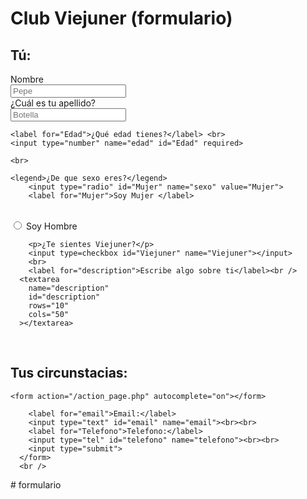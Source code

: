 <!DOCTYPE html>
<html lang="en">
<head>
    <meta charset="UTF-8">
    <meta name="viewport" content="width=device-width, initial-scale=1.0">
    <title>Formulario tercera edad</title>
</head>
<style></style>
<body>
    <h1>Club Viejuner (formulario)</h1>
    <h2>Tú:</h2>
    <label for="first-name">Nombre</label><br />
    <input type="text" name="first-name" id="first-name" placeholder="Pepe" required/>
​<br />
​
    <label for="surname">¿Cuál es tu apellido?</label><br />
    <input type="text" name="surname" id="surname" placeholder="Botella" required/>
​<br />

    <label for="Edad">¿Qué edad tienes?</label> <br>
    <input type="number" name="edad" id="Edad" required>

    <br>

    <legend>¿De que sexo eres?</legend>
        <input type="radio" id="Mujer" name="sexo" value="Mujer">
        <label for="Mujer">Soy Mujer </label>
 <br>
        <input type="radio" id="Hombre" name="sexo" value="Hombre">
        <label for="Hombre">Soy Hombre </label>
        <br>

        <p>¿Te sientes Viejuner?</p>
        <input type=checkbox id="Viejuner" name="Viejuner"></input>
        <br>
        <label for="description">Escribe algo sobre ti</label><br />
      <textarea
        name="description"
        id="description"
        rows="10"
        cols="50"
      ></textarea>
​
    <h2>Tus circunstacias:</h2>

    <form action="/action_page.php" autocomplete="on"></form>
       
        <label for="email">Email:</label>
        <input type="text" id="email" name="email"><br><br>
        <label for="Telefono">Telefono:</label>
        <input type="tel" id="telefono" name="telefono"><br><br>
        <input type="submit">
      </form>
      <br />

    
    
</body>
</html># formulario

